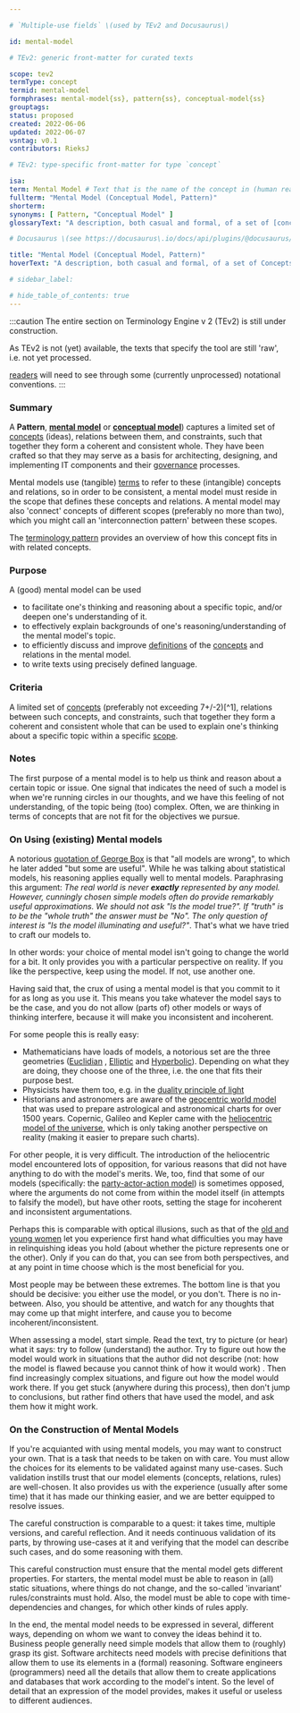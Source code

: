 ```yaml
---

# `Multiple-use fields` \(used by TEv2 and Docusaurus\)

id: mental-model

# TEv2: generic front-matter for curated texts

scope: tev2
termType: concept
termid: mental-model
formphrases: mental-model{ss}, pattern{ss}, conceptual-model{ss}
grouptags:
status: proposed
created: 2022-06-06
updated: 2022-06-07
vsntag: v0.1
contributors: RieksJ

# TEv2: type-specific front-matter for type `concept`

isa:
term: Mental Model # Text that is the name of the concept in (human readable) texts.
fullterm: "Mental Model (Conceptual Model, Pattern)"
shorterm:
synonyms: [ Pattern, "Conceptual Model" ]
glossaryText: "A description, both casual and formal, of a set of [concepts](@) (ideas), relations between them, and constraints, that together form a coherent and consistent 'viewpoint', or 'way of thinking' about a certain topic."

# Docusaurus \(see https://docusaurus\.io/docs/api/plugins/@docusaurus/plugin-content-docs#markdown-front-matter\):

title: "Mental Model (Conceptual Model, Pattern)"
hoverText: "A description, both casual and formal, of a set of Concepts (ideas), relations between them, and constraints, that together form a coherent and consistent 'viewpoint', or 'way of thinking' about a certain topic."

# sidebar_label:

# hide_table_of_contents: true
---
```


:::caution
The entire section on Terminology Engine v 2 (TEv2) is still under construction.

As TEv2 is not (yet) available, the texts that specify the tool are still 'raw', i.e. not yet
processed.

[readers](@) will need to see through some (currently unprocessed) notational
conventions.
:::

### Summary

A **Pattern**, **[mental model](https://en.wikipedia.org/wiki/Mental_model)**
or **[conceptual model](https://en.wikipedia.org/wiki/Conceptual_model)**) captures a limited set
of [concepts](@) (ideas), relations between them, and constraints, such that together they form a
coherent and consistent whole. They have been crafted so that they may serve as a basis for
architecting, designing, and implementing IT components and their [governance](@) processes.

Mental models use (tangible) [terms](@) to refer to these (intangible) concepts and relations, so in
order to be consistent, a mental model must reside in the scope that defines these concepts and
relations. A mental model may also 'connect' concepts of different scopes (preferably no more than
two), which you might call an 'interconnection pattern' between these scopes.

The [terminology pattern](pattern-terminology@) provides an overview of how this concept fits in
with related concepts.

### Purpose

A (good) mental model can be used

- to facilitate one's thinking and reasoning about a specific topic, and/or deepen one's
  understanding of it.
- to effectively explain backgrounds of one's reasoning/understanding of the mental model's topic.
- to efficiently discuss and improve [definitions](@) of the [concepts](@) and relations in the
  mental model.
- to write texts using precisely defined language.

### Criteria

A limited set of [concepts](@) (preferably not exceeding 7+/-2)[^1], relations between such
concepts, and constraints, such that together they form a coherent and consistent whole that can be
used to explain one's thinking about a specific topic within a specific [scope](@).

### Notes

The first purpose of a mental model is to help us think and reason about a certain topic or issue.
One signal that indicates the need of such a model is when we're running circles in our thoughts,
and we have this feeling of not understanding, of the topic being (too) complex. Often, we are
thinking in terms of concepts that are not fit for the objectives we pursue.

### On Using (existing) Mental models

A
notorious [quotation of George Box](https://en.wikipedia.org/wiki/All_models_are_wrong#Quotations_of_George_Box)
is that "all models are wrong", to which he later added "but some are useful". While he was talking
about statistical models, his reasoning applies equally well to mental models. Paraphrasing this
argument: *The real world is never ***exactly*** represented by any model. However, cunningly chosen
simple models often do provide remarkably useful approximations. We should not ask "Is the model
true?". If "truth" is to be the "whole truth" the answer must be "No". The only question of interest
is "Is the model illuminating and useful?"*. That's what we have tried to craft our models to.

In other words: your choice of mental model isn't going to change the world for a bit. It only
provides you with a particular perspective on reality. If you like the perspective, keep using the
model. If not, use another one.

Having said that, the crux of using a mental model is that you commit to it for as long as you use
it. This means you take whatever the model says to be the case, and you do not allow (parts of)
other models or ways of thinking interfere, because it will make you inconsistent and incoherent.

For some people this is really easy:

- Mathematicians have loads of models, a notorious set are the three
  geometries ([Euclidian](https://en.wikipedia.org/wiki/Euclidean_geometry)
  , [Elliptic](https://en.wikipedia.org/wiki/Non-Euclidean_geometry#Elliptic_geometry)
  and [Hyperbolic](https://en.wikipedia.org/wiki/Non-Euclidean_geometry#Hyperbolic_geometry)).
  Depending on what they are doing, they choose one of the three, i.e. the one that fits their
  purpose best.
- Physicists have them too, e.g. in
  the [duality principle of light](https://en.wikipedia.org/wiki/Wave%E2%80%93particle_duality)
- Historians and astronomers are aware of
  the [geocentric world model](https://en.wikipedia.org/wiki/Geocentric_model) that was used to
  prepare astrological and astronomical charts for over 1500 years. Copernic, Galileo and Kepler
  came with the [heliocentric model of the universe](https://en.wikipedia.org/wiki/Heliocentrism),
  which is only taking another perspective on reality (making it easier to prepare such charts).

For other people, it is very difficult. The introduction of the heliocentric model encountered lots
of opposition, for various reasons that did not have anything to do with the model's merits. We,
too, find that some of our models (specifically: the [party-actor-action model](@)) is sometimes
opposed, where the arguments do not come from within the model itself (in attempts to falsify the
model), but have other roots, setting the stage for incoherent and inconsistent argumentations.

Perhaps this is comparable with optical illusions, such as that of
the [old and young women](https://www.google.com/search?source=univ&tbm=isch&q=optical+illusions+old+young+woman&fir=YIllsD9jihWxTM%252C1sZUL2jWNPvfxM%252C_%253BhsIzlU__RDe_nM%252Cyfw5Hii3UEmJHM%252C_%253Bk64g32oWxpYe8M%252CkqkPUja_z9NllM%252C_%253BFKMuqWLTX2wGtM%252CnTNCHp33apIpSM%252C_%253BEFfy6TSa8qgljM%252CPC_q2aBWJ95QfM%252C_%253BkFbAhDyYIR5MVM%252CWj0wk8hGQLHjWM%252C_%253BAX8XJjwDWQtyUM%252CiGJDEv3hShV9hM%252C_%253BeTsHDY5hHaPs9M%252CGOdBzeJDaJHS-M%252C_%253ByLBf8y95TCv1EM%252C0ZRLesUL5FW6sM%252C_%253Bg99V52yd0J1rOM%252CcYAag1F1qB6TaM%252C_%253BZHfvJXZFxHA4ZM%252CSqZ2N1ZFJLtPbM%252C_%253BXRMAn-j0tsUCvM%252C6vFweEnwB6_V1M%252C_%253BAoZByG4INAwYSM%252Cjhtnii31U6mWzM%252C_%253BCLrz5N2Kp8uAHM%252CmyjTMkeibmtg0M%252C_%253BpWT4mSz6-j-KOM%252CI0eh7eHVJVtHJM%252C_%253BPXcirTX8iQKiJM%252CP20yLZuYAjqV4M%252C_&usg=AI4_-kSPSjX9ixQFqsKa-4GnaDABoPxuKQ&sa=X&ved=2ahUKEwjr1tLOxZH4AhXfwAIHHSnuCXMQjJkEegQIAhAC&biw=1396&bih=665&dpr=1.38)
let you experience first hand what difficulties you may have in relinquishing ideas you hold (about
whether the picture represents one or the other). Only if you can do that, you can see from both
perspectives, and at any point in time choose which is the most beneficial for you.

Most people may be between these extremes. The bottom line is that you should be decisive: you
either use the model, or you don't. There is no in-between. Also, you should be attentive, and watch
for any thoughts that may come up that might interfere, and cause you to become
incoherent/inconsistent.

When assessing a model, start simple. Read the text, try to picture (or hear) what it says: try to
follow (understand) the author. Try to figure out how the model would work in situations that the
author did not describe (not: how the model is flawed because you cannot think of how it would work)
. Then find increasingly complex situations, and figure out how the model would work there. If you
get stuck (anywhere during this process), then don't jump to conclusions, but rather find others
that have used the model, and ask them how it might work.

### On the Construction of Mental Models

If you're acquianted with using mental models, you may want to construct your own. That is a task
that needs to be taken on with care. You must allow the choices for its elements to be validated
against many use-cases. Such validation instills trust that our model elements (concepts, relations,
rules) are well-chosen. It also provides us with the experience (usually after some time) that it
has made our thinking easier, and we are better equipped to resolve issues.

The careful construction is comparable to a quest: it takes time, multiple versions, and careful
reflection. And it needs continuous validation of its parts, by throwing use-cases at it and
verifying that the model can describe such cases, and do some reasoning with them.

This careful construction must ensure that the mental model gets different properties. For starters,
the mental model must be able to reason in (all) static situations, where things do not change, and
the so-called 'invariant' rules/constraints must hold. Also, the model must be able to cope with
time-dependencies and changes, for which other kinds of rules apply.

In the end, the mental model needs to be expressed in several, different ways, depending on whom we
want to convey the ideas behind it to. Business people generally need simple models that allow them
to (roughly) grasp its gist. Software architects need models with precise definitions that allow
them to use its elements in a (formal) reasoning. Software engineers (programmers) need all the
details that allow them to create applications and databases that work according to the model's
intent. So the level of detail that an expression of the model provides, makes it useful or useless
to different audiences.
